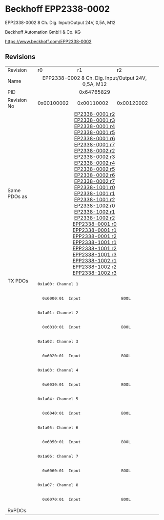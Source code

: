 # Beckhoff EPP2338-0002

EPP2338-0002 8 Ch. Dig. Input/Output 24V, 0,5A, M12

Beckhoff Automation GmbH & Co. KG

https://www.beckhoff.com/EPP2338-0002

## Revisions
<table>
<tr >
<td>Revision</td>
<td>r0</td>
<td>r1</td>
<td>r2</td>
</tr>
<tr >
<td>Name</td>
<td colspan=3 align="center">EPP2338-0002 8 Ch. Dig. Input/Output 24V, 0,5A, M12</td>
</tr>
<tr >
<td>PID</td>
<td colspan=3 align="center">0x64765829</td>
</tr>
<tr >
<td>Revision No</td>
<td>0x00100002</td>
<td>0x00110002</td>
<td>0x00120002</td>
</tr>
<tr >
<td>Same PDOs as</td>
<td colspan=3 align="center"><a href="EP2338-0001">EP2338-0001 r2</a><br/><a href="EP2338-0001">EP2338-0001 r3</a><br/><a href="EP2338-0001">EP2338-0001 r4</a><br/><a href="EP2338-0001">EP2338-0001 r5</a><br/><a href="EP2338-0001">EP2338-0001 r6</a><br/><a href="EP2338-0001">EP2338-0001 r7</a><br/><a href="EP2338-0002">EP2338-0002 r2</a><br/><a href="EP2338-0002">EP2338-0002 r3</a><br/><a href="EP2338-0002">EP2338-0002 r4</a><br/><a href="EP2338-0002">EP2338-0002 r5</a><br/><a href="EP2338-0002">EP2338-0002 r6</a><br/><a href="EP2338-0002">EP2338-0002 r7</a><br/><a href="EP2338-1001">EP2338-1001 r0</a><br/><a href="EP2338-1001">EP2338-1001 r1</a><br/><a href="EP2338-1001">EP2338-1001 r2</a><br/><a href="EP2338-1002">EP2338-1002 r0</a><br/><a href="EP2338-1002">EP2338-1002 r1</a><br/><a href="EP2338-1002">EP2338-1002 r2</a><br/><a href="EPP2338-0001">EPP2338-0001 r0</a><br/><a href="EPP2338-0001">EPP2338-0001 r1</a><br/><a href="EPP2338-0001">EPP2338-0001 r2</a><br/><a href="EPP2338-1001">EPP2338-1001 r1</a><br/><a href="EPP2338-1001">EPP2338-1001 r2</a><br/><a href="EPP2338-1001">EPP2338-1001 r3</a><br/><a href="EPP2338-1002">EPP2338-1002 r1</a><br/><a href="EPP2338-1002">EPP2338-1002 r2</a><br/><a href="EPP2338-1002">EPP2338-1002 r3</a></td>
</tr>
<tr class="txpdo pdosection">
<td rowspan=16 valign=top>TX PDOs</td>
<td colspan=3 align="left"><pre>0x1a00: Channel 1</pre></td>
<td></td>
</tr>
<tr class="txpdo">
<td colspan=3 align="left"><pre>  0x6000:01  Input                 BOOL</pre></td>
</tr>
<tr class="txpdo pdosection">
<td colspan=3 align="left"><pre>0x1a01: Channel 2</pre></td>
</tr>
<tr class="txpdo">
<td colspan=3 align="left"><pre>  0x6010:01  Input                 BOOL</pre></td>
</tr>
<tr class="txpdo pdosection">
<td colspan=3 align="left"><pre>0x1a02: Channel 3</pre></td>
</tr>
<tr class="txpdo">
<td colspan=3 align="left"><pre>  0x6020:01  Input                 BOOL</pre></td>
</tr>
<tr class="txpdo pdosection">
<td colspan=3 align="left"><pre>0x1a03: Channel 4</pre></td>
</tr>
<tr class="txpdo">
<td colspan=3 align="left"><pre>  0x6030:01  Input                 BOOL</pre></td>
</tr>
<tr class="txpdo pdosection">
<td colspan=3 align="left"><pre>0x1a04: Channel 5</pre></td>
</tr>
<tr class="txpdo">
<td colspan=3 align="left"><pre>  0x6040:01  Input                 BOOL</pre></td>
</tr>
<tr class="txpdo pdosection">
<td colspan=3 align="left"><pre>0x1a05: Channel 6</pre></td>
</tr>
<tr class="txpdo">
<td colspan=3 align="left"><pre>  0x6050:01  Input                 BOOL</pre></td>
</tr>
<tr class="txpdo pdosection">
<td colspan=3 align="left"><pre>0x1a06: Channel 7</pre></td>
</tr>
<tr class="txpdo">
<td colspan=3 align="left"><pre>  0x6060:01  Input                 BOOL</pre></td>
</tr>
<tr class="txpdo pdosection">
<td colspan=3 align="left"><pre>0x1a07: Channel 8</pre></td>
</tr>
<tr class="txpdo">
<td colspan=3 align="left"><pre>  0x6070:01  Input                 BOOL</pre></td>
</tr>
<tr >
<td>RxPDOs</td>
<td colspan=3 align="left"></td>
</tr>
</table>
